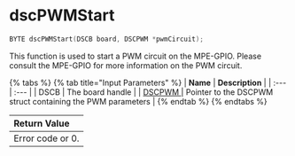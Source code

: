 # dscPWMStart

```c
BYTE dscPWMStart(DSCB board, DSCPWM *pwmCircuit);
```

This function is used to start a PWM circuit on the MPE-GPIO. Please consult the MPE-GPIO for more information on the PWM circuit.

{% tabs %}
{% tab title="Input Parameters" %}
| **Name** | **Description** |
| :--- | :--- |
| DSCB  | The board handle |
| [DSCPWM ](../15.-structure-definitions/dscpwm.md) | Pointer to the DSCPWM struct containing the PWM parameters |
{% endtab %}
{% endtabs %}

| Return Value |
| :--- |
| Error code or 0. |

